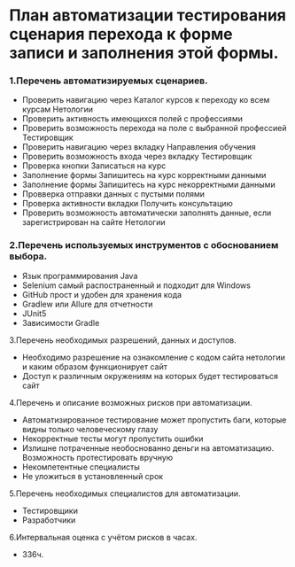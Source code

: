
# **План автоматизации тестирования сценария перехода к форме записи и заполнения этой формы.**
### 1.Перечень автоматизируемых сценариев.
+ Проверить навигацию через Каталог курсов к переходу ко всем курсам Нетологии
+ Проверить активность имеющихся полей с профессиями
+ Проверить возможность перехода на поле с выбранной профессией Тестировщик
+ Проверить навигацию через вкладку Направления обучения
+ Проверить возможность входа через вкладку Тестировщик
+ Проверка кнопки Записаться на курс
+ Заполнение формы Запишитесь на курс корректными данными
+ Заполнение формы Запишитесь на курс некорректными данными
+ Провверка отправки данных с пустыми полями
+ Проверка активности вкладки Получить консультацию
+ Проверить возможность автоматически заполнять данные, если зарегистрирован на сайте Нетологии

### 2.Перечень используемых инструментов с обоснованием выбора.
+ Язык программирования Java
+ Selenium самый распостраненный и подходит для Windows
+ GitHub прост и удобен для хранения кода
+ Gradlew или Allure для отчетности
+ JUnit5 
+ Зависимости Gradle

3.Перечень необходимых разрешений, данных и доступов.
+ Необходимо разрешение на ознакомление с кодом сайта нетологии и каким образом функционирует сайт
+ Доступ к различным окружениям на которых будет тестироваться сайт

4.Перечень и описание возможных рисков при автоматизации.
+ Автоматизированное тестирование может пропустить баги, которые видны только человеческому глазу
+ Некорректные тесты могут пропустить ошибки
+ Излишне потраченные необоснованно деньги на автоматизацию. Возможность протестировать вручную
+ Некомпетентные специалисты
+ Не уложиться в установленный срок

5.Перечень необходимых специалистов для автоматизации.
+ Тестировщики
+ Разработчики

6.Интервальная оценка с учётом рисков в часах.
+ 336ч.

